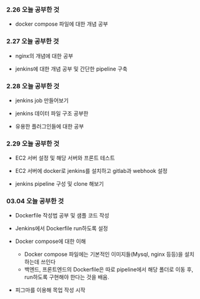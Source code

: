 ### 2.26 오늘 공부한 것

 - docker compose 파일에 대한 개념 공부


### 2.27 오늘 공부한 것

 - nginx의 개념에 대한 공부

 - jenkins에 대한 개념 공부 및 간단한 pipeline 구축


### 2.28 오늘 공부한 것

 - jenkins job 만들어보기 

 - jenkins 데이터 파일 구조 공부한

 - 유용한 플러그인들에 대한 공부


### 2.29 오늘 공부한 것

 - EC2 서버 설정 및 해당 서버와 프론트 테스트

 - EC2 서버에 docker로 jenkins를 설치하고 gitlab과 webhook 설정

 - jenkins pipeline 구성 및 clone 해보기


### 03.04 오늘 공부한 것

 - Dockerfile 작성법 공부 및 샘플 코드 작성

 - Jenkins에서 Dockerfile run하도록 설정

 - Docker compose에 대한 이해

    - Docker compose 파일에는 기본적인 이미지들(Mysql, nginx 등등)을 설치하는데 쓰인다
    - 백엔드, 프론트엔드의 Dockerfile은 따로 pipeline에서 해당 폴더로 이동 후, run하도록 구현해야 한다는 것을 배움.

 
 - 피그마를 이용해 목업 작성 시작


